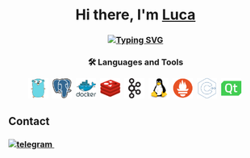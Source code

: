 <h1 align="center">Hi there, I'm <a href="https://github.com/lumorow/" target="_blank">Luca</a> 
<h3 align="center"><a href="https://git.io/typing-svg"><img src="https://readme-typing-svg.demolab.com?font=Caprasimo&pause=500&width=335&lines=I'm+a+Golang+Software+developer" alt="Typing SVG" /></a></h3>
           
<h3 align="center">🛠️ Languages and Tools</h3>
<div align="center">
  <img src="https://github.com/devicons/devicon/blob/master/icons/go/go-original.svg" title="go" alt="go" width="40" height="40"/>&nbsp;
  <img src="https://github.com/devicons/devicon/blob/master/icons/postgresql/postgresql-original.svg" title="postgresql" alt="postgresql" width="40" height="40"/>&nbsp;
  <img src="https://github.com/devicons/devicon/blob/master/icons/docker/docker-original-wordmark.svg" title="docker" alt="docker" width="40" height="40"/>&nbsp;
  <img src="https://github.com/devicons/devicon/blob/master/icons/redis/redis-original.svg" title="redis" alt="redis" width="40" height="40"/>&nbsp;
  <img src="https://github.com/devicons/devicon/blob/master/icons/apachekafka/apachekafka-original.svg" title="apachekafka" alt="apachekafka" width="40" height="40"/>&nbsp;
  <img src="https://github.com/devicons/devicon/blob/master/icons/linux/linux-original.svg" title="linux" alt="linux" width="40" height="40"/>&nbsp;
  <img src="https://github.com/devicons/devicon/blob/master/icons/prometheus/prometheus-original.svg" title="prometheus" alt="prometheus" width="40" height="40"/>&nbsp;
  <img src="https://github.com/devicons/devicon/blob/master/icons/cplusplus/cplusplus-line.svg" title="cplusplus" alt="cplusplus" width="40" height="40"/>&nbsp;
  <img src="https://github.com/devicons/devicon/blob/master/icons/qt/qt-original.svg" title="qt" alt="qt" width="40" height="40"/>&nbsp;
</div>

## Contact
<h3><a href="https://t.me/lumorow"><img src="https://github.com/matomo-org/matomo-icons/blob/master/src/socials/web.telegram.org.svg" title="telegram" alt="telegram" width="40" height="40"/>&nbsp;</a></h3>

